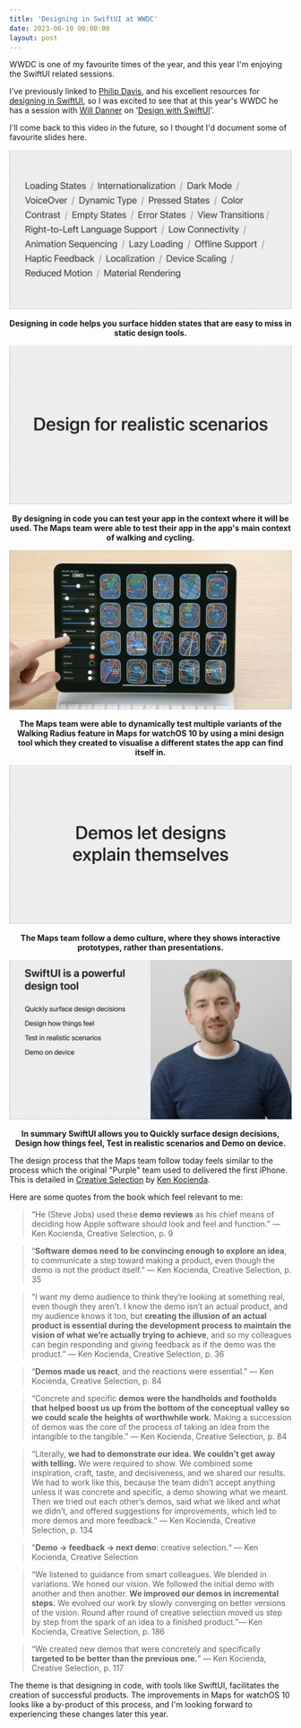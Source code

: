 ```yaml
---
title: 'Designing in SwiftUI at WWDC'
date: 2023-06-10 00:00:00
layout: post
---
```


WWDC is one of my favourite times of the year, and this year I'm enjoying the SwiftUI related sessions. 

I've previously linked to [Philip Davis](https://philipcdavis.com/writing/designing-in-swiftui?ref=heydesigner), and his excellent resources for [designing in SwiftUI](https://swiftui.design/guide), so I was excited to see that at this year's WWDC he has a session with [Will Danner](https://www.linkedin.com/in/willdanner/) on '[Design with SwiftUI](https://developer.apple.com/wwdc23/10115)'. 

I'll come back to this video in the future, so I thought I'd document some of favourite slides here. 

![](/images/posts/IMG_3507.jpeg)
<figcaption align = "center"><b>Designing in code helps you surface hidden states that are easy to miss in static design tools.</b></figcaption>

![](/images/posts/IMG_3508.jpeg)
<figcaption align = "center"><b>By designing in code you can test your app in the context where it will be used. The Maps team were able to test their app in the app's main context of walking and cycling. </b></figcaption>

![](/images/posts/IMG_3509.jpeg)
<figcaption align = "center"><b>The Maps team were able to dynamically test multiple variants of the Walking Radius feature in Maps for watchOS 10 by using a mini design tool which they created to visualise a different states the app can find itself in.</b></figcaption>

![](/images/posts/IMG_3510.jpeg)
<figcaption align = "center"><b>The Maps team follow a demo culture, where they shows interactive prototypes, rather than presentations.</b></figcaption>

![](/images/posts/IMG_3511.jpeg)
<figcaption align = "center"><b> In summary SwiftUI allows you to Quickly surface design decisions, Design how things feel, Test in realistic scenarios and Demo on device.</b></figcaption>


The design process that the Maps team follow today feels similar to the process which the original "Purple" team used to delivered the first iPhone. This is detailed in [Creative Selection](https://books.apple.com/ie/book/creative-selection/id1403408298) by [Ken Kocienda](https://www.linkedin.com/in/kenkocienda/).

Here are some quotes from the book which feel relevant to me:

> “He (Steve Jobs) used these **demo reviews** as his chief means of deciding how Apple software should look and feel and function.” ― Ken Kocienda, Creative Selection, p. 9
> 

> “**Software demos need to be convincing enough to explore an idea**, to communicate a step toward making a product, even though the demo is not the product itself.” ― Ken Kocienda, Creative Selection, p. 35
> 

> “I want my demo audience to think they’re looking at something real, even though they aren’t. I know the demo isn’t an actual product, and my audience knows it too, but **creating the illusion of an actual product is essential during the development process to maintain the vision of what we’re actually trying to achieve**, and so my colleagues can begin responding and giving feedback as if the demo was the product.” ― Ken Kocienda, Creative Selection, p. 36
> 

> “**Demos made us react**, and the reactions were essential.” ― Ken Kocienda, Creative Selection, p. 84
> 

> “Concrete and specific **demos were the handholds and footholds that helped boost us up from the bottom of the conceptual valley so we could scale the heights of worthwhile work.** Making a succession of demos was the core of the process of taking an idea from the intangible to the tangible.” ― Ken Kocienda, Creative Selection, p. 84
>  

> “Literally, **we had to demonstrate our idea. We couldn’t get away with telling.** We were required to show. We combined some inspiration, craft, taste, and decisiveness, and we shared our results. We had to work like this, because the team didn’t accept anything unless it was concrete and specific, a demo showing what we meant. Then we tried out each other’s demos, said what we liked and what we didn’t, and offered suggestions for improvements, which led to more demos and more feedback.” ― Ken Kocienda, Creative Selection, p. 134
> 

> "**Demo -> feedback -> next demo**: creative selection.“ ― Ken Kocienda, Creative Selection
> 

> “We listened to guidance from smart colleagues. We blended in variations. We honed our vision. We followed the initial demo with another and then another. **We improved our demos in incremental steps.** We evolved our work by slowly converging on better versions of the vision. Round after round of creative selection moved us step by step from the spark of an idea to a finished product.”― Ken Kocienda, Creative Selection, p. 186
> 

> “We created new demos that were concretely and specifically **targeted to be better than the previous one.**” ― Ken Kocienda, Creative Selection, p. 117
>  

The theme is that designing in code, with tools like SwiftUI, facilitates the creation of successful products. The improvements in Maps for watchOS 10 looks like a by-product of this process, and I'm looking forward to experiencing these changes later this year.  
